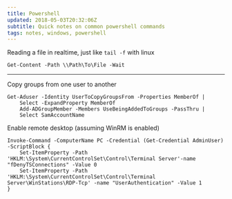 ```yaml
---
title: Powershell
updated: 2018-05-03T20:32:06Z
subtitle: Quick notes on common powershell commands
tags: notes, windows, powershell
---
```


Reading a file in realtime, just like `tail -f` with linux

~~~{.powershell}
Get-Content -Path \\Path\To\File -Wait
~~~

----

Copy groups from one user to another

~~~{.powershell}
Get-Aduser -Identity UserToCopyGroupsFrom -Properties MemberOf |
    Select -ExpandProperty MemberOf
    Add-ADGroupMember -Members UseBeingAddedToGroups -PassThru |
    Select SamAccountName
~~~

Enable remote desktop (assuming WinRM is enabled)

~~~{.powershell}
Invoke-Command -ComputerName PC -Credential (Get-Credential AdminUser) -ScriptBlock {
    Set-ItemProperty -Path 'HKLM:\System\CurrentControlSet\Control\Terminal Server'-name "fDenyTSConnections" -Value 0
    Set-ItemProperty -Path 'HKLM:\System\CurrentControlSet\Control\Terminal Server\WinStations\RDP-Tcp' -name "UserAuthentication" -Value 1
}
~~~
